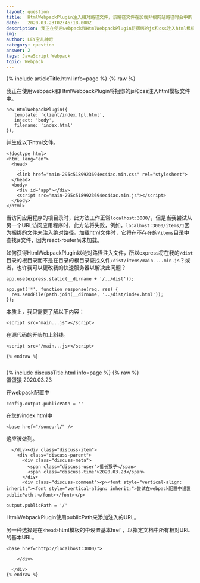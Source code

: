 ```yaml
---
layout: question
title:  HtmlWebpackPlugin注入相对路径文件，该路径文件在加载非根网站路径时会中断
date:   2020-03-23T02:46:18.000Z
description: 我正在使用webpack和HtmlWebpackPlugin将捆绑的js和css注入html模板文件中。new HtmlWebpackPlugin({...
img: 
author: LEY宝儿神奇
category: question
answer: 2
tags: JavaScript Webpack
topic: Webpack
---
```

<div class="article-root">
  <div class="article">
    {% include articleTitle.html info=page %}
    {% raw %}
    <div class="article-content"><p><font style="vertical-align: inherit;"><font style="vertical-align: inherit;">我正在使用webpack和HtmlWebpackPlugin将捆绑的js和css注入html模板文件中。</font></font></p>

<pre><code>new HtmlWebpackPlugin({<font></font>
   template: 'client/index.tpl.html',<font></font>
   inject: 'body',<font></font>
   filename: 'index.html'<font></font>
}),<font></font>
</code></pre>

<p><font style="vertical-align: inherit;"><font style="vertical-align: inherit;">并生成以下html文件。</font></font></p>

<pre><code>&lt;!doctype html&gt;<font></font>
&lt;html lang="en"&gt;<font></font>
  &lt;head&gt;<font></font>
    ...<font></font>
    &lt;link href="main-295c5189923694ec44ac.min.css" rel="stylesheet"&gt;<font></font>
  &lt;/head&gt;<font></font>
  &lt;body&gt;<font></font>
    &lt;div id="app"&gt;&lt;/div&gt;<font></font>
    &lt;script src="main-295c5189923694ec44ac.min.js"&gt;&lt;/script&gt;<font></font>
  &lt;/body&gt;<font></font>
&lt;/html&gt;<font></font>
</code></pre>

<p><font style="vertical-align: inherit;"><font style="vertical-align: inherit;">当访问应用程序的根目录时，此方法工作正常</font></font><code>localhost:3000/</code><font style="vertical-align: inherit;"><font style="vertical-align: inherit;">，但是当我尝试从另一个URL访问应用程序时，此方法将失败，例如，</font></font><code>localhost:3000/items/1</code><font style="vertical-align: inherit;"><font style="vertical-align: inherit;">因为捆绑的文件未注入绝对路径。</font><font style="vertical-align: inherit;">加载html文件时，它将在不存在的</font></font><code>/items</code><font style="vertical-align: inherit;"><font style="vertical-align: inherit;">目录中</font><font style="vertical-align: inherit;">查找js文件，</font><font style="vertical-align: inherit;">因为react-router尚未加载。</font></font></p>

<p><font style="vertical-align: inherit;"><font style="vertical-align: inherit;">如何获得HtmlWebpackPlugin以绝对路径注入文件，所以express将在我的</font></font><code>/dist</code><font style="vertical-align: inherit;"><font style="vertical-align: inherit;">目录</font><font style="vertical-align: inherit;">的根</font><font style="vertical-align: inherit;">目录而不是在目录</font><font style="vertical-align: inherit;">的根</font><font style="vertical-align: inherit;">目录</font><font style="vertical-align: inherit;">查找文件</font></font><code>/dist/items/main-...min.js</code><font style="vertical-align: inherit;"><font style="vertical-align: inherit;">？</font><font style="vertical-align: inherit;">或者，也许我可以更改我的快速服务器以解决此问题？</font></font></p>

<pre><code>app.use(express.static(__dirname + '/../dist'));<font></font>
<font></font>
app.get('*', function response(req, res) {<font></font>
  res.sendFile(path.join(__dirname, '../dist/index.html'));<font></font>
});<font></font>
</code></pre>

<p><font style="vertical-align: inherit;"><font style="vertical-align: inherit;">本质上，我只需要了解以下内容：</font></font></p>

<pre><code>&lt;script src="main...js"&gt;&lt;/script&gt;
</code></pre>

<p><font style="vertical-align: inherit;"><font style="vertical-align: inherit;">在源代码的开头加上斜线。</font></font></p>

<pre><code>&lt;script src="/main...js&gt;&lt;/script&gt;
</code></pre></div>
    {% endraw %}
  </div>
  <p style="height: 0;width:0;overflow: hidden;"> 第2680篇《HtmlWebpackPlugin注入相对路径文件，该路径文件在加载非根网站路径时会中断》来自Winter(https://github.com/aiyld/aiyld.github.io)的站点</p>
  <div class="discuss-wrapper">
    {% include discussTitle.html info=page %}
    {% raw %}
    <div class="discuss-item">
        <div class="discuss-parent">
          <div class="discuss-meta">
            <span class="discuss-user">蛋蛋猿</span>
            <span class="discuss-time">2020.03.23</span>
          </div>
          <div class="discuss-comment"><p><font style="vertical-align: inherit;"><font style="vertical-align: inherit;">在webpack配置中 </font></font></p>

<pre><code>config.output.publicPath = ''
</code></pre>

<p><font style="vertical-align: inherit;"><font style="vertical-align: inherit;">在您的index.html中 </font></font></p>

<pre><code>&lt;base href="/someurl/" /&gt;
</code></pre>

<p><font style="vertical-align: inherit;"><font style="vertical-align: inherit;">这应该做到。</font></font></p></div>
        </div>
        
      </div><div class="discuss-item">
        <div class="discuss-parent">
          <div class="discuss-meta">
            <span class="discuss-user">番长猴子</span>
            <span class="discuss-time">2020.03.23</span>
          </div>
          <div class="discuss-comment"><p><font style="vertical-align: inherit;"><font style="vertical-align: inherit;">尝试在webpack配置中设置publicPath：</font></font></p>

<pre><code>output.publicPath = '/'
</code></pre>

<p><font style="vertical-align: inherit;"><font style="vertical-align: inherit;">HtmlWebpackPlugin使用publicPath来添加注入的URL。</font></font></p>

<p><font style="vertical-align: inherit;"><font style="vertical-align: inherit;">另一种选择是在</font></font><code>&lt;head&gt;</code><font style="vertical-align: inherit;"><font style="vertical-align: inherit;">html模板的中</font><font style="vertical-align: inherit;">设置基本href </font><font style="vertical-align: inherit;">，以指定文档中所有相对URL的基本URL。</font></font></p>

<pre><code>&lt;base href="http://localhost:3000/"&gt;
</code></pre></div>
        </div>
        
      </div>
    {% endraw %}
  </div>
<div>
